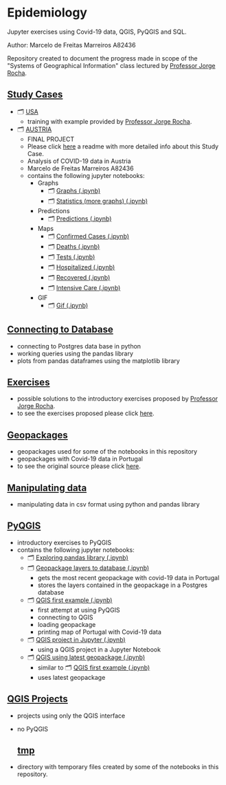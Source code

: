 # Epidemiology
 Jupyter exercises using Covid-19 data, QGIS, PyQGIS and SQL.  

 Author: Marcelo de Freitas Marreiros A82436
 
 Repository created to document the progress made in scope of the "Systems of Geographical Information" class lectured by [Professor Jorge Rocha](https://github.com/jgrocha).

  ## [Study Cases](https://github.com/MarcelodeFreitas/Epidemiology/tree/master/Manipulating%20data)

 - 🗂️ [USA](https://github.com/MarcelodeFreitas/Epidemiology/tree/master/Study%20Cases/USA)
 	- training with example provided by [Professor Jorge Rocha](https://github.com/jgrocha).
 - 🗂️ [AUSTRIA](https://github.com/MarcelodeFreitas/Epidemiology/tree/master/Study%20Cases/AUSTRIA)
 	- FINAL PROJECT
 	- Please click [here](https://github.com/MarcelodeFreitas/Epidemiology/tree/master/Study%20Cases/AUSTRIA) a readme with more detailed info about this Study Case.
 	- Analysis of COVID-19 data in Austria
 	- Marcelo de Freitas Marreiros A82436
 	- contains the following jupyter notebooks:
 		- Graphs
 			- 🗂️ [Graphs (.ipynb)](https://github.com/MarcelodeFreitas/Epidemiology/blob/master/Study%20Cases/AUSTRIA/COVID-19_Austria-GRAPHS.ipynb)
 			- 🗂️ [Statistics (more graphs) (.ipynb)](https://github.com/MarcelodeFreitas/Epidemiology/blob/master/Study%20Cases/AUSTRIA/COVID-19_Austria_statistics.ipynb)
 		- Predictions
 			- 🗂️ [Predictions (.ipynb)](https://github.com/MarcelodeFreitas/Epidemiology/blob/master/Study%20Cases/AUSTRIA/COVID-19_Austria_predictions.ipynb)
 		- Maps
 			- 🗂️ [Confirmed Cases (.ipynb)](https://github.com/MarcelodeFreitas/Epidemiology/blob/master/Study%20Cases/AUSTRIA/COVID-19_Austria_map_cases.ipynb)
 			- 🗂️ [Deaths (.ipynb)](https://github.com/MarcelodeFreitas/Epidemiology/blob/master/Study%20Cases/AUSTRIA/COVID-19_Austria_map_deaths.ipynb)
 			- 🗂️ [Tests (.ipynb)](https://github.com/MarcelodeFreitas/Epidemiology/blob/master/Study%20Cases/AUSTRIA/COVID-19_Austria_map_tests.ipynb)
 			- 🗂️ [Hospitalized (.ipynb)](https://github.com/MarcelodeFreitas/Epidemiology/blob/master/Study%20Cases/AUSTRIA/COVID-19_Austria_map_hospitalized.ipynb)
 			- 🗂️ [Recovered (.ipynb)](https://github.com/MarcelodeFreitas/Epidemiology/blob/master/Study%20Cases/AUSTRIA/COVID-19_Austria_map_recovered.ipynb)
 			- 🗂️ [Intensive Care (.ipynb)](https://github.com/MarcelodeFreitas/Epidemiology/blob/master/Study%20Cases/AUSTRIA/COVID-19_Austria_map_intensive_care.ipynb)
 		- GIF
 			- 🗂️ [Gif (.ipynb)](https://github.com/MarcelodeFreitas/Epidemiology/blob/master/Study%20Cases/AUSTRIA/COVID-19_Austria_gif.ipynb)



 ## [Connecting to Database](https://github.com/MarcelodeFreitas/Epidemiology/tree/master/Connecting%20to%20Database)

 - connecting to Postgres data base in python
 - working queries using the pandas library
 - plots from pandas dataframes using the matplotlib library


  ## [Exercises](https://github.com/MarcelodeFreitas/Epidemiology/tree/master/Exercises)

 - possible solutions to the introductory exercises proposed by [Professor Jorge Rocha](https://github.com/jgrocha).
 - to see the exercises proposed please click [here](https://github.com/jgrocha/covid-pt/tree/master/Jupyter).



  ## [Geopackages](https://github.com/MarcelodeFreitas/Epidemiology/tree/master/Geopackages)

 - geopackages used for some of the notebooks in this repository
 - geopackages with Covid-19 data in Portugal
 - to see the original source please click [here](https://github.com/jgrocha/covid-pt/tree/master/geopackages).


 ## [Manipulating data](https://github.com/MarcelodeFreitas/Epidemiology/tree/master/Manipulating%20data)

 - manipulating data in csv format using python and pandas library
 

 ## [PyQGIS](https://github.com/MarcelodeFreitas/Epidemiology/tree/master/PyQGIS)

 - introductory exercises to PyQGIS
 - contains the following jupyter notebooks:
 	- 🗂️ [Exploring pandas library (.ipynb)](https://github.com/MarcelodeFreitas/Epidemiology/blob/master/PyQGIS/exploring_pandas_library.ipynb)
 	- 🗂️ [Geopackage layers to database (.ipynb)](https://github.com/MarcelodeFreitas/Epidemiology/blob/master/PyQGIS/geopackage_layers_to_database.ipynb)
 		- gets the most recent geopackage with covid-19 data in Portugal
 		- stores the layers contained in the geopackage in a Postgres database
 	- 🗂️ [QGIS first example (.ipynb)](https://github.com/MarcelodeFreitas/Epidemiology/blob/master/PyQGIS/qgis_first_example.ipynb)
 		- first attempt at using PyQGIS
 		- connecting to QGIS
 		- loading geopackage
 		- printing map of Portugal with Covid-19 data
 	- 🗂️ [QGIS project in Jupyter (.ipynb)](https://github.com/MarcelodeFreitas/Epidemiology/blob/master/PyQGIS/qgis_project_in_jupyter.ipynb)
 		- using a QGIS project in a Jupyter Notebook
 	- 🗂️ [QGIS using latest geopackage (.ipynb)](https://github.com/MarcelodeFreitas/Epidemiology/blob/master/PyQGIS/qgis_using_latest_geopackage.ipynb)
 		- similar to 🗂️ [QGIS first example (.ipynb)](https://github.com/MarcelodeFreitas/Epidemiology/blob/master/PyQGIS/qgis_first_example.ipynb)
 		- uses latest geopackage


  ## [QGIS Projects](https://github.com/MarcelodeFreitas/Epidemiology/tree/master/Study%20Cases)

 - projects using only the QGIS interface 
 - no PyQGIS


   ## [tmp](https://github.com/MarcelodeFreitas/Epidemiology/tree/master/Manipulating%20data)

 - directory with temporary files created by some of the notebooks in this repository.